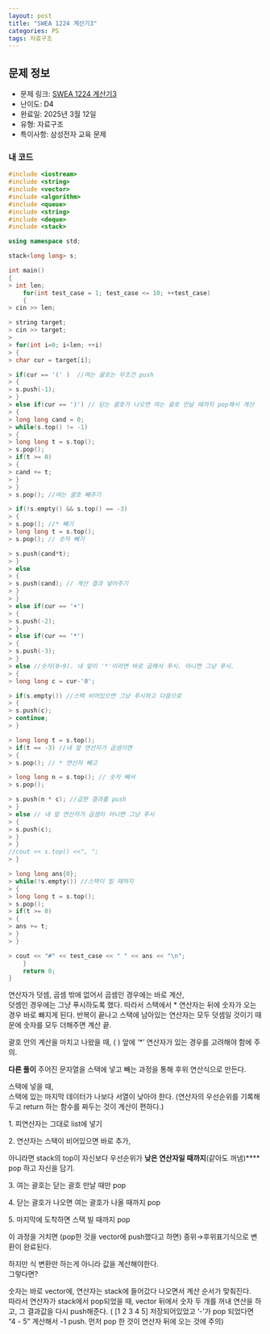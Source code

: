 ```yaml
---
layout: post
title: "SWEA 1224 계산기3"
categories: PS
tags: 자료구조
---
```


## 문제 정보
- 문제 링크: [SWEA 1224 계산기3](https://swexpertacademy.com/main/code/problem/problemDetail.do?contestProbId=AV14tDX6AFgCFAYD)
- 난이도: <span style="color:#000000">D4</span>
- 완료일: 2025년 3월 12일
- 유형: 자료구조
- 특이사항: 삼성전자 교육 문제

### 내 코드

```C++
#include <iostream>
#include <string>
#include <vector>
#include <algorithm>
#include <queue>
#include <string>
#include <deque>
#include <stack>

using namespace std;

stack<long long> s;

int main()
{   
> int len;
	for(int test_case = 1; test_case <= 10; ++test_case)
	{
> cin >> len;

> string target;
> cin >> target;
> 
> for(int i=0; i<len; ++i)
> {
> char cur = target[i];

> if(cur == '(' )  //여는 괄호는 무조건 push
> {
> s.push(-1);
> }
> else if(cur == ')') // 닫는 괄호가 나오면 여는 괄호 만날 때까지 pop해서 계산
> {
> long long cand = 0;
> while(s.top() != -1)
> {
> long long t = s.top();
> s.pop();
> if(t >= 0)
> {
> cand += t;
> }
> }
> s.pop(); //여는 괄호 빼주기

> if(!s.empty() && s.top() == -3)
> {
> s.pop(); //* 빼기
> long long t = s.top();
> s.pop(); // 숫자 빼기

> s.push(cand*t);
> }
> else
> {
> s.push(cand); // 계산 결과 넣어주기
> }
> }
> else if(cur == '+')
> {
> s.push(-2);
> }
> else if(cur == '*')
> {
> s.push(-3);
> }
> else //숫자(0~9). 내 앞이 '*'이라면 바로 곱해서 푸시. 아니면 그냥 푸시.
> {
> long long c = cur-'0';

> if(s.empty()) //스택 비어있으면 그냥 푸시하고 다음으로
> {
> s.push(c);
> continue;
> }

> long long t = s.top();
> if(t == -3) //내 앞 연산자가 곱셈이면
> {
> s.pop(); // * 연산자 빼고

> long long n = s.top(); // 숫자 빼서
> s.pop();

> s.push(n * c); //곱한 결과를 push
> }
> else // 내 앞 연산자가 곱셈이 아니면 그냥 푸시
> {
> s.push(c);
> }
> }
//cout << s.top() <<", ";            
> }

> long long ans{0};
> while(!s.empty()) //스택이 빌 때까지
> {
> long long t = s.top();
> s.pop();
> if(t >= 0)
> {
> ans += t;
> }
> }

> cout << "#" << test_case << " " << ans << "\n";
	}
	return 0;
}
```

연산자가 덧셈, 곱셈 밖에 없어서 곱셈인 경우에는 바로 계산,   
덧셈인 경우에는 그냥 푸시하도록 했다. 따라서 스택에서 * 연산자는 뒤에 숫자가 오는 경우 바로 빠지게 된다. 반복이 끝나고 스택에 남아있는 연산자는 모두 덧셈일 것이기 때문에 숫자를 모두 더해주면 계산 끝.  

괄호 안의 계산을 마치고 나왔을 때, ( ) 앞에 ‘*’ 연산자가 있는 경우를 고려해야 함에 주의.

**다른 풀이** 주어진 문자열을 스택에 넣고 빼는 과정을 통해 후위 연산식으로 만든다.

스택에 넣을 때,   
스택에 있는 마지막 데이터가 나보다 서열이 낮아야 한다. (연산자의 우선순위를 기록해두고 return 하는 함수를 짜두는 것이 계산이 편하다.)  

1\. 피연산자는 그대로 list에 넣기

2\. 연산자는 스택이 비어있으면 바로 추가,

아니라면 stack의 top이 자신보다 우선순위가 **낮은 연산자일 때까지**(같아도 꺼냄)**** pop 하고 자신을 담기.

3\. 여는 괄호는 닫는 괄호 만날 때만 pop

4\. 닫는 괄호가 나오면 여는 괄호가 나올 때까지 pop 

5\. 마지막에 도착하면 스택 빌 때까지 pop

이 과정을 거치면 (pop한 것을 vector에 push했다고 하면) 중위→후위표기식으로 변환이 완료된다.

하지만 식 변환만 하는게 아니라 값을 계산해야한다.  
그렇다면?  

숫자는 바로 vector에, 연산자는 stack에 들어갔다 나오면서 계산 순서가 맞춰진다.  
따라서 연산자가 stack에서 pop되었을 때, vector 뒤에서 숫자 두 개를 꺼내 연산을 하고, 그 결과값을 다시 push해준다. ( [1 2 3 4 5] 저장되어있었고 ‘-’가 pop 되었다면 “4 - 5” 계산해서 -1 push. 먼저 pop 한 것이 연산자 뒤에 오는 것에 주의)  
  

